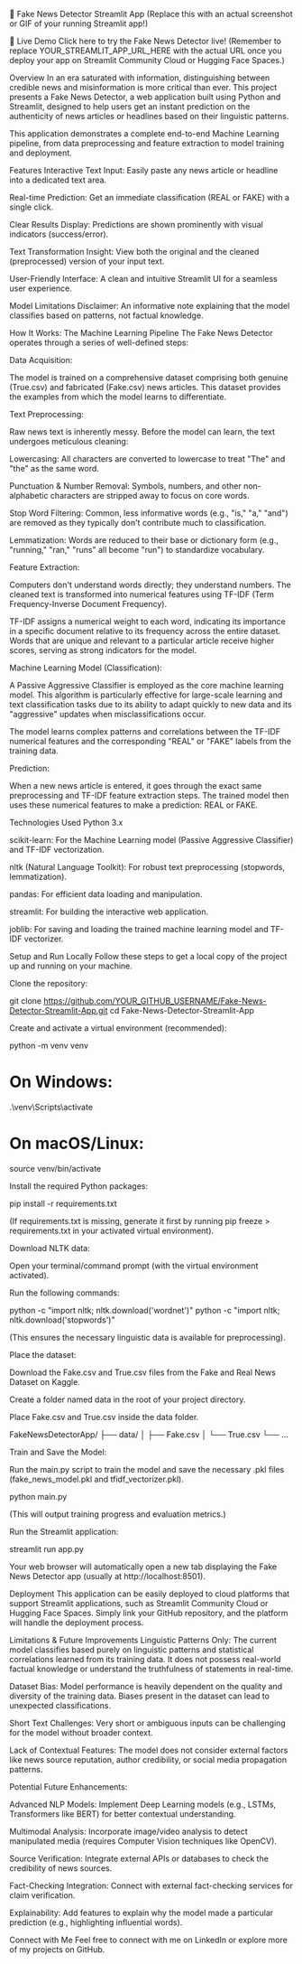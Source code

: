 📰 Fake News Detector Streamlit App
(Replace this with an actual screenshot or GIF of your running Streamlit app!)

🚀 Live Demo
Click here to try the Fake News Detector live!
(Remember to replace YOUR_STREAMLIT_APP_URL_HERE with the actual URL once you deploy your app on Streamlit Community Cloud or Hugging Face Spaces.)

Overview
In an era saturated with information, distinguishing between credible news and misinformation is more critical than ever. This project presents a Fake News Detector, a web application built using Python and Streamlit, designed to help users get an instant prediction on the authenticity of news articles or headlines based on their linguistic patterns.

This application demonstrates a complete end-to-end Machine Learning pipeline, from data preprocessing and feature extraction to model training and deployment.

Features
Interactive Text Input: Easily paste any news article or headline into a dedicated text area.

Real-time Prediction: Get an immediate classification (REAL or FAKE) with a single click.

Clear Results Display: Predictions are shown prominently with visual indicators (success/error).

Text Transformation Insight: View both the original and the cleaned (preprocessed) version of your input text.

User-Friendly Interface: A clean and intuitive Streamlit UI for a seamless user experience.

Model Limitations Disclaimer: An informative note explaining that the model classifies based on patterns, not factual knowledge.

How It Works: The Machine Learning Pipeline
The Fake News Detector operates through a series of well-defined steps:

Data Acquisition:

The model is trained on a comprehensive dataset comprising both genuine (True.csv) and fabricated (Fake.csv) news articles. This dataset provides the examples from which the model learns to differentiate.

Text Preprocessing:

Raw news text is inherently messy. Before the model can learn, the text undergoes meticulous cleaning:

Lowercasing: All characters are converted to lowercase to treat "The" and "the" as the same word.

Punctuation & Number Removal: Symbols, numbers, and other non-alphabetic characters are stripped away to focus on core words.

Stop Word Filtering: Common, less informative words (e.g., "is," "a," "and") are removed as they typically don't contribute much to classification.

Lemmatization: Words are reduced to their base or dictionary form (e.g., "running," "ran," "runs" all become "run") to standardize vocabulary.

Feature Extraction:

Computers don't understand words directly; they understand numbers. The cleaned text is transformed into numerical features using TF-IDF (Term Frequency-Inverse Document Frequency).

TF-IDF assigns a numerical weight to each word, indicating its importance in a specific document relative to its frequency across the entire dataset. Words that are unique and relevant to a particular article receive higher scores, serving as strong indicators for the model.

Machine Learning Model (Classification):

A Passive Aggressive Classifier is employed as the core machine learning model. This algorithm is particularly effective for large-scale learning and text classification tasks due to its ability to adapt quickly to new data and its "aggressive" updates when misclassifications occur.

The model learns complex patterns and correlations between the TF-IDF numerical features and the corresponding "REAL" or "FAKE" labels from the training data.

Prediction:

When a new news article is entered, it goes through the exact same preprocessing and TF-IDF feature extraction steps. The trained model then uses these numerical features to make a prediction: REAL or FAKE.

Technologies Used
Python 3.x

scikit-learn: For the Machine Learning model (Passive Aggressive Classifier) and TF-IDF vectorization.

nltk (Natural Language Toolkit): For robust text preprocessing (stopwords, lemmatization).

pandas: For efficient data loading and manipulation.

streamlit: For building the interactive web application.

joblib: For saving and loading the trained machine learning model and TF-IDF vectorizer.

Setup and Run Locally
Follow these steps to get a local copy of the project up and running on your machine.

Clone the repository:

git clone https://github.com/YOUR_GITHUB_USERNAME/Fake-News-Detector-Streamlit-App.git
cd Fake-News-Detector-Streamlit-App

Create and activate a virtual environment (recommended):

python -m venv venv
# On Windows:
.\venv\Scripts\activate
# On macOS/Linux:
source venv/bin/activate

Install the required Python packages:

pip install -r requirements.txt

(If requirements.txt is missing, generate it first by running pip freeze > requirements.txt in your activated virtual environment).

Download NLTK data:

Open your terminal/command prompt (with the virtual environment activated).

Run the following commands:

python -c "import nltk; nltk.download('wordnet')"
python -c "import nltk; nltk.download('stopwords')"

(This ensures the necessary linguistic data is available for preprocessing).

Place the dataset:

Download the Fake.csv and True.csv files from the Fake and Real News Dataset on Kaggle.

Create a folder named data in the root of your project directory.

Place Fake.csv and True.csv inside the data folder.

FakeNewsDetectorApp/
├── data/
│   ├── Fake.csv
│   └── True.csv
└── ...

Train and Save the Model:

Run the main.py script to train the model and save the necessary .pkl files (fake_news_model.pkl and tfidf_vectorizer.pkl).

python main.py

(This will output training progress and evaluation metrics.)

Run the Streamlit application:

streamlit run app.py

Your web browser will automatically open a new tab displaying the Fake News Detector app (usually at http://localhost:8501).

Deployment
This application can be easily deployed to cloud platforms that support Streamlit applications, such as Streamlit Community Cloud or Hugging Face Spaces. Simply link your GitHub repository, and the platform will handle the deployment process.

Limitations & Future Improvements
Linguistic Patterns Only: The current model classifies based purely on linguistic patterns and statistical correlations learned from its training data. It does not possess real-world factual knowledge or understand the truthfulness of statements in real-time.

Dataset Bias: Model performance is heavily dependent on the quality and diversity of the training data. Biases present in the dataset can lead to unexpected classifications.

Short Text Challenges: Very short or ambiguous inputs can be challenging for the model without broader context.

Lack of Contextual Features: The model does not consider external factors like news source reputation, author credibility, or social media propagation patterns.

Potential Future Enhancements:

Advanced NLP Models: Implement Deep Learning models (e.g., LSTMs, Transformers like BERT) for better contextual understanding.

Multimodal Analysis: Incorporate image/video analysis to detect manipulated media (requires Computer Vision techniques like OpenCV).

Source Verification: Integrate external APIs or databases to check the credibility of news sources.

Fact-Checking Integration: Connect with external fact-checking services for claim verification.

Explainability: Add features to explain why the model made a particular prediction (e.g., highlighting influential words).

Connect with Me
Feel free to connect with me on LinkedIn or explore more of my projects on GitHub.
